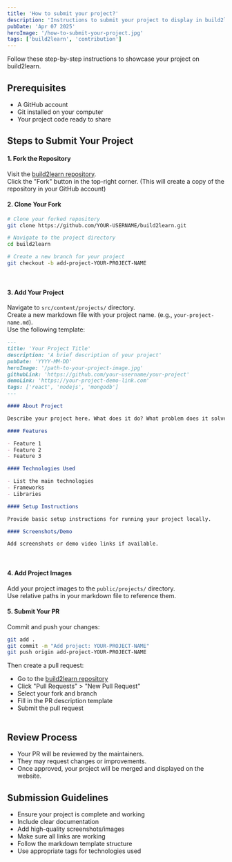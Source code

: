 ```yaml
---
title: 'How to submit your project?'
description: 'Instructions to submit your project to display in build2learn project showcase.'
pubDate: 'Apr 07 2025'
heroImage: '/how-to-submit-your-project.jpg'
tags: ['build2learn', 'contribution']
---
```


Follow these step-by-step instructions to showcase your project on build2learn.

## Prerequisites

- A GitHub account
- Git installed on your computer
- Your project code ready to share

## Steps to Submit Your Project

#### 1. Fork the Repository

Visit the [build2learn repository](https://github.com/build2learn-in/build2learn). <br />
Click the "Fork" button in the top-right corner. (This will create a copy of the repository in your GitHub account)
<br />

#### 2. Clone Your Fork

```bash
# Clone your forked repository
git clone https://github.com/YOUR-USERNAME/build2learn.git

# Navigate to the project directory
cd build2learn

# Create a new branch for your project
git checkout -b add-project-YOUR-PROJECT-NAME
```

<br />

#### 3. Add Your Project

Navigate to `src/content/projects/` directory.<br />
Create a new markdown file with your project name. (e.g., `your-project-name.md`).<br />
Use the following template:<br />

```markdown
---
title: 'Your Project Title'
description: 'A brief description of your project'
pubDate: 'YYYY-MM-DD'
heroImage: '/path-to-your-project-image.jpg'
githubLink: 'https://github.com/your-username/your-project'
demoLink: 'https://your-project-demo-link.com'
tags: ['react', 'nodejs', 'mongodb']
---

#### About Project

Describe your project here. What does it do? What problem does it solve?

#### Features

- Feature 1
- Feature 2
- Feature 3

#### Technologies Used

- List the main technologies
- Frameworks
- Libraries

#### Setup Instructions

Provide basic setup instructions for running your project locally.

#### Screenshots/Demo

Add screenshots or demo video links if available.
```

<br />

#### 4. Add Project Images

Add your project images to the `public/projects/` directory. <br />
Use relative paths in your markdown file to reference them.
<br />

#### 5. Submit Your PR

Commit and push your changes:

```bash
git add .
git commit -m "Add project: YOUR-PROJECT-NAME"
git push origin add-project-YOUR-PROJECT-NAME
```

Then create a pull request:

- Go to the [build2learn repository](https://github.com/build2learn-in/build2learn)
- Click "Pull Requests" > "New Pull Request"
- Select your fork and branch
- Fill in the PR description template
- Submit the pull request
  <br />
  <br />

## Review Process

- Your PR will be reviewed by the maintainers.
- They may request changes or improvements.
- Once approved, your project will be merged and displayed on the website.

## Submission Guidelines

- Ensure your project is complete and working
- Include clear documentation
- Add high-quality screenshots/images
- Make sure all links are working
- Follow the markdown template structure
- Use appropriate tags for technologies used
